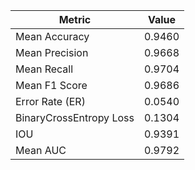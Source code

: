 | Metric                  | Value  |
|-------------------------|--------|
| Mean Accuracy           | 0.9460 |
| Mean Precision          | 0.9668 |
| Mean Recall             | 0.9704 |
| Mean F1 Score           | 0.9686 |
| Error Rate (ER)         | 0.0540 |
| BinaryCrossEntropy Loss | 0.1304 |
| IOU                     | 0.9391 |
| Mean AUC                | 0.9792 |
